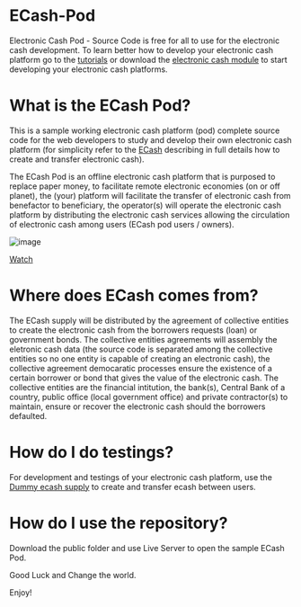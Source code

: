 # ECash-Pod
Electronic Cash Pod - Source Code is free for all to use for the electronic cash development. To learn better how to develop your electronic cash platform go to the [tutorials](https://github.com/VeinSyct/ECash-Tutorial) or download the [electronic cash module](https://github.com/VeinSyct/ECash-Module/tree/main/module-ecash/supply) to start developing your electronic cash platforms.


# What is the ECash Pod?

This is a sample working electronic cash platform (pod) complete source code for the web developers to study and develop their own electronic cash platform (for simplicity refer to the [ECash](https://github.com/VeinSyct/Electronic-Cash) describing in full details how to create and transfer electronic cash).

The ECash Pod is an offline electronic cash platform that is purposed to replace paper money, to facilitate remote electronic economies (on or off planet), the (your) platform will facilitate the transfer of electronic cash from benefactor to beneficiary, the operator(s) will operate the electronic cash platform by distributing the electronic cash services allowing the circulation of electronic cash among users (ECash pod users / owners). 


![image](https://github.com/user-attachments/assets/381c88a5-4ae4-49df-a260-f37733420e06)

[Watch](https://www.youtube.com/embed/X6d0PaBXBVg)


# Where does ECash comes from?
The ECash supply will be distributed by the agreement of collective entities to create the electronic cash from the borrowers requests (loan) or government bonds. The collective entities agreements will assembly the eletronic cash data (the source code is separated among the collective entities so no one entity is capable of creating an electronic cash), the collective agreement democaratic processes ensure the existence of a certain borrower or bond that gives the value of the electronic cash. The collective entities are the financial intitution, the bank(s), Central Bank of a country, public office (local government office) and private contractor(s) to maintain, ensure or recover the electronic cash should the borrowers defaulted.


# How do I do testings?
For development and testings of your electronic cash platform, use the [Dummy ecash supply](https://ecash-dummy.web.app/) to create and transfer ecash between users.


# How do I use the repository?
Download the public folder and use Live Server to open the sample ECash Pod.


Good Luck and Change the world.

Enjoy!
